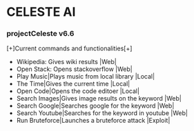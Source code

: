 # CELESTE AI
### projectCeleste v6.6

[+]Current commands and functionalities[+]


* Wikipedia: Gives wiki results                             |Web| 
* Open Stack: Opens stackoverflow                           |Web|
* Play Music|Plays music from local library                 |Local|
* The Time|Gives the current time                           |Local|
* Open Code|Opens the code editoer                          |Local|
* Search Images|Gives image results on the keyword          |Web|
* Search Google|Searches google for the keyword             |Web|
* Search Youtube|Searches for the keyword in youtube        |Web|
* Run Bruteforce|Launches a bruteforce attack               |Exploit|